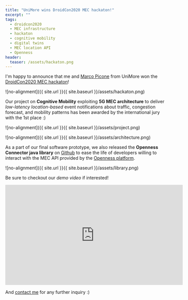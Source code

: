 ```yaml
---
title: "UniMore wins DroidCon2020 MEC hackaton!"
excerpt: ""
tags:
  - droidcon2020
  - MEC infrastructure
  - hackaton
  - cognitive mobility
  - digital twins
  - MEC location API
  - Openness
header:
  teaser: /assets/hackaton.png
---
```


I'm happy to announce that me and [Marco Picone](https://marcopicone.net) from UniMore won the [DroidCon2020 MEC hackaton](https://it.droidcon.com/2020/hackathon/)!

![no-alignment]({{ site.url }}{{ site.baseurl }}/assets/hackaton.png)

Our project on **Cognitive Mobility** exploiting **5G MEC architecture** to deliver *low-latency location-based* event notifications about traffic, congestion forecast, and mobility patterns has been awarded by the international jury with the 1st place :)

![no-alignment]({{ site.url }}{{ site.baseurl }}/assets/project.png)

![no-alignment]({{ site.url }}{{ site.baseurl }}/assets/architecture.png)

As a part of our final software prototype, we also released the **Openness Connector java library** on [Github](https://github.com/openness-4-java) to ease the life of developers willing to interact with the MEC API provided by the [Openness platform](https://www.openness.org).

![no-alignment]({{ site.url }}{{ site.baseurl }}/assets/library.png)

Be sure to checkout our *demo video* if interested!

<iframe width="560" height="315" src="https://www.youtube.com/embed/3sy8gz_XTvA" frameborder="0" allow="accelerometer; autoplay; clipboard-write; encrypted-media; gyroscope; picture-in-picture" allowfullscreen></iframe>

And [contact me](mailto:stefano.mariani@unimore.it) for any further inquiry :)